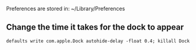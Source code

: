 Preferences are stored in: ~/Library/Preferences

## Change the time it takes for the dock to appear



```
defaults write com.apple.Dock autohide-delay -float 0.4; killall Dock
```